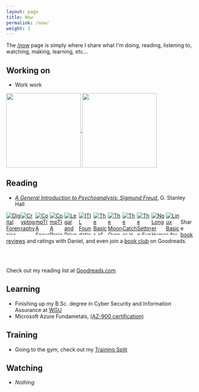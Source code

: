```yaml
---
layout: page
title: Now
permalink: /now/
weight: 3
---
```


The [/now](/now) page is simply where I share what I'm doing, reading, listening to, watching, making, learning, etc…

## Working on

- Work work

<a href="https://github.com/dadavidson">
    <img height=200 align="center" src="https://github-readme-stats.vercel.app/api?username=dadavidson" />
</a>
<a href="https://github.com/dadavidson">
    <img height=200 align="center" src="https://github-readme-stats.vercel.app/api/top-langs?username=dadavidson&layout=compact&langs_count=8&card_width=320&hide=scss,css,javascript,html" />
</a>

## Reading

- *[A General Introduction to Psychoanalysis: Sigmund Freud](https://www.goodreads.com/book/show/140997573-a-general-introduction-to-psychoanalysis)*, G. Stanley Hall

<style type="text/css" media="screen">
  .gr_grid_container {
    /* customize grid container div here. eg: width: 500px; */
  }

  .gr_grid_book_container {
    /* customize book cover container div here */
    float: left;
    width: 39px;
    height: 60px;
    padding: 0px 0px;
    overflow: hidden;
  }
</style>
<div id="gr_grid_widget_1732994897">
  <!-- Show static html as a placeholder in case js is not enabled - javascript include will override this if things work -->
  <div class="gr_grid_container">
    <div class="gr_grid_book_container"><a title="Digital Forensics, Investigation, and Response" rel="nofollow" href="https://www.goodreads.com/book/show/58219364-digital-forensics-investigation-and-response"><img alt="Digital Forensics, Investigation, and Response" border="0" src="https://i.gr-assets.com/images/S/compressed.photo.goodreads.com/books/1627327033l/58219364._SX50_.jpg" /></a></div>
    <div class="gr_grid_book_container"><a title="Cryptography (River Publishers Series in Information Science and Technology)" rel="nofollow" href="https://www.goodreads.com/book/show/41210197-cryptography"><img alt="Cryptography" border="0" src="https://i.gr-assets.com/images/S/compressed.photo.goodreads.com/books/1534545721l/41210197._SY75_.jpg" /></a></div>
    <div class="gr_grid_book_container"><a title="CompTIA Security+ Get Certified Get Ahead: SY0-501 Study Guide" rel="nofollow" href="https://www.goodreads.com/book/show/36358034-comptia-security-get-certified-get-ahead"><img alt="CompTIA Security+ Get Certified Get Ahead: SY0-501 Study Guide" border="0" src="https://i.gr-assets.com/images/S/compressed.photo.goodreads.com/books/1507207463l/36358034._SY75_.jpg" /></a></div>
    <div class="gr_grid_book_container"><a title="CompTIA Project+ Study Guide: Exam PK0-004" rel="nofollow" href="https://www.goodreads.com/book/show/34189821-comptia-project-study-guide"><img alt="CompTIA Project+ Study Guide: Exam PK0-004" border="0" src="https://i.gr-assets.com/images/S/compressed.photo.goodreads.com/books/1486497155l/34189821._SX50_.jpg" /></a></div>
    <div class="gr_grid_book_container"><a title="Legal and Privacy Issues in Information Security" rel="nofollow" href="https://www.goodreads.com/book/show/58034993-legal-and-privacy-issues-in-information-security"><img alt="Legal and Privacy Issues in Information Security" border="0" src="https://i.gr-assets.com/images/S/compressed.photo.goodreads.com/books/1620935780l/58034993._SX50_.jpg" /></a></div>
    <div class="gr_grid_book_container"><a title="ITIL Foundation: ITIL 4 Edition (ITIL 4 Foundation)" rel="nofollow" href="https://www.goodreads.com/book/show/44047458-itil-foundation"><img alt="ITIL Foundation: ITIL 4 Edition" border="0" src="https://i.gr-assets.com/images/S/compressed.photo.goodreads.com/books/1550478337l/44047458._SX50_.jpg" /></a></div>
    <div class="gr_grid_book_container"><a title="The Basics of Information Security" rel="nofollow" href="https://www.goodreads.com/book/show/20911177-the-basics-of-information-security"><img alt="The Basics of Information Security" border="0" src="https://i.gr-assets.com/images/S/compressed.photo.goodreads.com/books/1459331889l/20911177._SX50_.jpg" /></a></div>
    <div class="gr_grid_book_container"><a title="The Moon Over the Mountain: Stories" rel="nofollow" href="https://www.goodreads.com/book/show/9811918-the-moon-over-the-mountain"><img alt="The Moon Over the Mountain: Stories" border="0" src="https://i.gr-assets.com/images/S/compressed.photo.goodreads.com/books/1328774498l/9811918._SY75_.jpg" /></a></div>
    <div class="gr_grid_book_container"><a title="The Catcher in the Rye" rel="nofollow" href="https://www.goodreads.com/book/show/5107.The_Catcher_in_the_Rye"><img alt="The Catcher in the Rye" border="0" src="https://i.gr-assets.com/images/S/compressed.photo.goodreads.com/books/1398034300l/5107._SY75_.jpg" /></a></div>
    <div class="gr_grid_book_container"><a title="The Setting Sun" rel="nofollow" href="https://www.goodreads.com/book/show/194740.The_Setting_Sun"><img alt="The Setting Sun" border="0" src="https://i.gr-assets.com/images/S/compressed.photo.goodreads.com/books/1385206185l/194740._SY75_.jpg" /></a></div>
    <div class="gr_grid_book_container"><a title="No Longer Human" rel="nofollow" href="https://www.goodreads.com/book/show/194746.No_Longer_Human"><img alt="No Longer Human" border="0" src="https://i.gr-assets.com/images/S/compressed.photo.goodreads.com/books/1422638843l/194746._SY75_.jpg" /></a></div>
    <div class="gr_grid_book_container"><a title="Linux Basics for Hackers: Getting Started with Networking, Scripting, and Security in Kali" rel="nofollow" href="https://www.goodreads.com/book/show/37845940-linux-basics-for-hackers"><img alt="Linux Basics for Hackers: Getting Started with Networking, Scripting, and Security in Kali" border="0" src="https://i.gr-assets.com/images/S/compressed.photo.goodreads.com/books/1515306341l/37845940._SX50_.jpg" /></a></div>
    <noscript><br />Share <a rel="nofollow" href="/">book reviews</a> and ratings with Daniel, and even join a <a rel="nofollow" href="/group">book club</a> on Goodreads.</noscript>
  </div>
</div>
<script src="https://www.goodreads.com/review/grid_widget/6505848.Daniel's%20read%20book%20montage?cover_size=small&hide_link=true&hide_title=true&num_books=12&order=d&shelf=read&sort=date_read&widget_id=1732994897" type="text/javascript" charset="utf-8"></script>

<p><br><br></p>

Check out my reading list at [Goodreads.com](https://www.goodreads.com/user/show/6505848-daniel)

## Learning

- Finishing up my B.Sc. degree in Cyber Security and Information Assurance at [WGU](https://wgu.edu)
- Microsoft Azure Fundametals, [(AZ-900 certification)](https://learn.microsoft.com/en-us/training/courses/az-900t00)

## Training

- Going to the gym, check out my [Training Split](/physical-training/)

## Watching

- *Nothing*
  